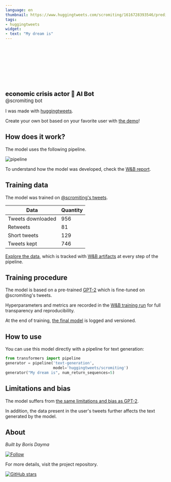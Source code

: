 ```yaml
---
language: en
thumbnail: https://www.huggingtweets.com/scromiting/1616728393546/predictions.png
tags:
- huggingtweets
widget:
- text: "My dream is"
---
```


<div>
<div style="width: 132px; height:132px; border-radius: 50%; background-size: cover; background-image: url('https://pbs.twimg.com/profile_images/1323393340990201856/czyh4BSg_400x400.jpg')">
</div>
<div style="margin-top: 8px; font-size: 19px; font-weight: 800">economic crisis actor 🤖 AI Bot </div>
<div style="font-size: 15px">@scromiting bot</div>
</div>

I was made with [huggingtweets](https://github.com/borisdayma/huggingtweets).

Create your own bot based on your favorite user with [the demo](https://colab.research.google.com/github/borisdayma/huggingtweets/blob/master/huggingtweets-demo.ipynb)!

## How does it work?

The model uses the following pipeline.

![pipeline](https://github.com/borisdayma/huggingtweets/blob/master/img/pipeline.png?raw=true)

To understand how the model was developed, check the [W&B report](https://wandb.ai/wandb/huggingtweets/reports/HuggingTweets-Train-a-Model-to-Generate-Tweets--VmlldzoxMTY5MjI).

## Training data

The model was trained on [@scromiting's tweets](https://twitter.com/scromiting).

| Data | Quantity |
| --- | --- |
| Tweets downloaded | 956 |
| Retweets | 81 |
| Short tweets | 129 |
| Tweets kept | 746 |

[Explore the data](https://wandb.ai/wandb/huggingtweets/runs/2dgr5c8c/artifacts), which is tracked with [W&B artifacts](https://docs.wandb.com/artifacts) at every step of the pipeline.

## Training procedure

The model is based on a pre-trained [GPT-2](https://huggingface.co/gpt2) which is fine-tuned on @scromiting's tweets.

Hyperparameters and metrics are recorded in the [W&B training run](https://wandb.ai/wandb/huggingtweets/runs/8oh7mcof) for full transparency and reproducibility.

At the end of training, [the final model](https://wandb.ai/wandb/huggingtweets/runs/8oh7mcof/artifacts) is logged and versioned.

## How to use

You can use this model directly with a pipeline for text generation:

```python
from transformers import pipeline
generator = pipeline('text-generation',
                     model='huggingtweets/scromiting')
generator("My dream is", num_return_sequences=5)
```

## Limitations and bias

The model suffers from [the same limitations and bias as GPT-2](https://huggingface.co/gpt2#limitations-and-bias).

In addition, the data present in the user's tweets further affects the text generated by the model.

## About

*Built by Boris Dayma*

[![Follow](https://img.shields.io/twitter/follow/borisdayma?style=social)](https://twitter.com/intent/follow?screen_name=borisdayma)

For more details, visit the project repository.

[![GitHub stars](https://img.shields.io/github/stars/borisdayma/huggingtweets?style=social)](https://github.com/borisdayma/huggingtweets)
